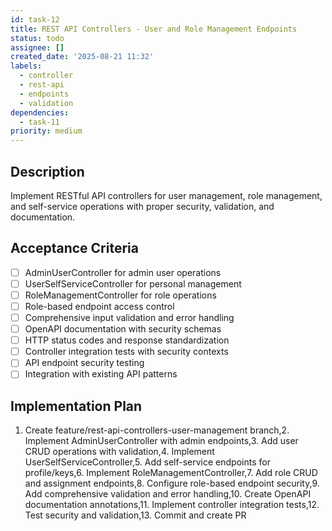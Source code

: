 ```yaml
---
id: task-12
title: REST API Controllers - User and Role Management Endpoints
status: todo
assignee: []
created_date: '2025-08-21 11:32'
labels:
  - controller
  - rest-api
  - endpoints
  - validation
dependencies:
  - task-11
priority: medium
---
```


## Description

Implement RESTful API controllers for user management, role management, and self-service operations with proper security, validation, and documentation.

## Acceptance Criteria

- [ ] AdminUserController for admin user operations
- [ ] UserSelfServiceController for personal management
- [ ] RoleManagementController for role operations
- [ ] Role-based endpoint access control
- [ ] Comprehensive input validation and error handling
- [ ] OpenAPI documentation with security schemas
- [ ] HTTP status codes and response standardization
- [ ] Controller integration tests with security contexts
- [ ] API endpoint security testing
- [ ] Integration with existing API patterns

## Implementation Plan

1. Create feature/rest-api-controllers-user-management branch,2. Implement AdminUserController with admin endpoints,3. Add user CRUD operations with validation,4. Implement UserSelfServiceController,5. Add self-service endpoints for profile/keys,6. Implement RoleManagementController,7. Add role CRUD and assignment endpoints,8. Configure role-based endpoint security,9. Add comprehensive validation and error handling,10. Create OpenAPI documentation annotations,11. Implement controller integration tests,12. Test security and validation,13. Commit and create PR
